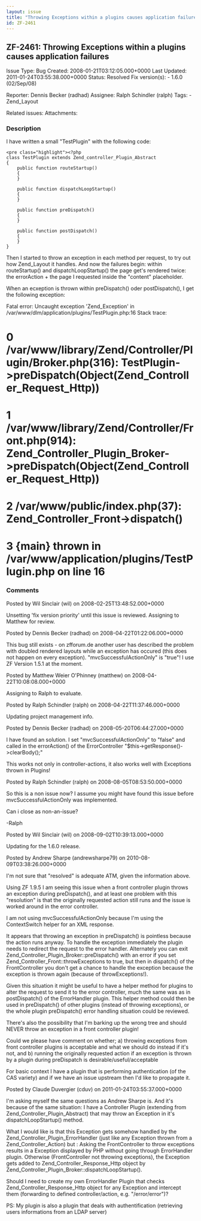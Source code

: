 ```yaml
---
layout: issue
title: "Throwing Exceptions within a plugins causes application failures"
id: ZF-2461
---
```


ZF-2461: Throwing Exceptions within a plugins causes application failures
-------------------------------------------------------------------------

 Issue Type: Bug Created: 2008-01-21T03:12:05.000+0000 Last Updated: 2011-01-24T03:55:38.000+0000 Status: Resolved Fix version(s): - 1.6.0 (02/Sep/08)
 
 Reporter:  Dennis Becker (radhad)  Assignee:  Ralph Schindler (ralph)  Tags: - Zend\_Layout
 
 Related issues: 
 Attachments: 
### Description

I have written a small "TestPlugin" with the following code:

 
    <pre class="highlight"><?php
    class TestPlugin extends Zend_controller_Plugin_Abstract
    {
        public function routeStartup()
        {
        }
    
        public function dispatchLoopStartup()
        {
        }
    
        public function preDispatch()
        {
        }
    
        public function postDispatch()
        {
        }
    }

Then I started to throw an exception in each method per request, to try out how Zend\_Layout it handles. And now the failures begin: within routeStartup() and dispatchLoopStartup() the page get's rendered twice: the errorAction + the page I requested inside the "content" placeholder.

When an ecxeption is thrown within preDispatch() oder postDispatch(), I get the following exception:

Fatal error: Uncaught exception 'Zend\_Exception' in /var/www/dlm/application/plugins/TestPlugin.php:16 Stack trace:

0 /var/www/library/Zend/Controller/Plugin/Broker.php(316): TestPlugin->preDispatch(Object(Zend\_Controller\_Request\_Http))
===========================================================================================================================

1 /var/www/library/Zend/Controller/Front.php(914): Zend\_Controller\_Plugin\_Broker->preDispatch(Object(Zend\_Controller\_Request\_Http))
=========================================================================================================================================

2 /var/www/public/index.php(37): Zend\_Controller\_Front->dispatch()
====================================================================

3 {main} thrown in /var/www/application/plugins/TestPlugin.php on line 16
=========================================================================

 

 

### Comments

Posted by Wil Sinclair (wil) on 2008-02-25T13:48:52.000+0000

Unsetting 'fix version priority' until this issue is reviewed. Assigning to Matthew for review.

 

 

Posted by Dennis Becker (radhad) on 2008-04-22T01:22:06.000+0000

This bug still exists - on zfforum.de another user has described the problem with doubled rendered layouts while an exception has occured (this does not happen on every exception). "mvcSuccessfulActionOnly" is "true"! I use ZF Version 1.5.1 at the moment.

 

 

Posted by Matthew Weier O'Phinney (matthew) on 2008-04-22T10:08:08.000+0000

Assigning to Ralph to evaluate.

 

 

Posted by Ralph Schindler (ralph) on 2008-04-22T11:37:46.000+0000

Updating project management info.

 

 

Posted by Dennis Becker (radhad) on 2008-05-20T06:44:27.000+0000

I have found an solution. I set "mvcSuccessfulActionOnly" to "false" and called in the errorAction() of the ErrorController "$this->getResponse()->clearBody();"

This works not only in controller-actions, it also works well with Exceptions thrown in Plugins!

 

 

Posted by Ralph Schindler (ralph) on 2008-08-05T08:53:50.000+0000

So this is a non issue now? I assume you might have found this issue before mvcSuccessfulActionOnly was implemented.

Can i close as non-an-issue?

-Ralph

 

 

Posted by Wil Sinclair (wil) on 2008-09-02T10:39:13.000+0000

Updating for the 1.6.0 release.

 

 

Posted by Andrew Sharpe (andrewsharpe79) on 2010-08-09T03:38:26.000+0000

I'm not sure that "resolved" is adequate ATM, given the information above.

Using ZF 1.9.5 I am seeing this issue when a front controller plugin throws an exception during preDispatch(), and at least one problem with this "resolution" is that the originally requested action still runs and the issue is worked around in the error controller.

I am not using mvcSuccessfulActionOnly because I'm using the ContextSwitch helper for an XML response.

It appears that throwing an exception in preDispatch() is pointless because the action runs anyway. To handle the exception immediately the plugin needs to redirect the request to the error handler. Alternately you can exit Zend\_Controller\_Plugin\_Broker::preDispatch() with an error if you set Zend\_Controller\_Front::throwExceptions to true, but then in dispatch() of the FrontController you don't get a chance to handle the exception because the exception is thrown again (because of throwExceptions!).

Given this situation it might be useful to have a helper method for plugins to alter the request to send it to the error controller, much the same was as in postDispatch() of the ErrorHandler plugin. This helper method could then be used in preDispatch() of other plugins (instead of throwing exceptions), or the whole plugin preDispatch() error handling situation could be reviewed.

There's also the possibility that I'm barking up the wrong tree and should NEVER throw an exception in a front controller plugin!

Could we please have comment on whether; a) throwing exceptions from front controller plugins is acceptable and what we should do instead if it's not, and b) running the originally requested action if an exception is thrown by a plugin during preDispatch is desirable/useful/acceptable

For basic context I have a plugin that is performing authentication (of the CAS variety) and if we have an issue upstream then I'd like to propagate it.

 

 

Posted by Claude Duvergier (cduv) on 2011-01-24T03:55:37.000+0000

I'm asking myself the same questions as Andrew Sharpe is. And it's because of the same situation: I have a Controller Plugin (extending from Zend\_Controller\_Plugin\_Abstract) that may throw an Exception in it's dispatchLoopStartup() method.

What I would like is that this Exception gets somehow handled by the Zend\_Controller\_Plugin\_ErrorHandler (just like any Exception thrown from a Zend\_Controller\_Action) but : Asking the FrontController to throw exceptions results in a Exception displayed by PHP without going through ErrorHandler plugin. Otherwise (FrontController not throwing exceptions), the Exception gets added to Zend\_Controller\_Response\_Http object by Zend\_Controller\_Plugin\_Broker::dispatchLoopStartup().

Should I need to create my own ErrorHandler Plugin that checks Zend\_Controller\_Response\_Http object for any Exception and intercept them (forwarding to defined controller/action, e.g. "/error/error")?

PS: My plugin is also a plugin that deals with authentification (retrieving users informations from an LDAP server)

 

 